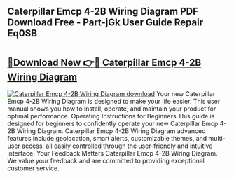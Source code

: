## Caterpillar Emcp 4-2B Wiring Diagram PDF Download Free - Part-jGk User Guide Repair Eq0SB

# <h2><a href="http://dfs97xb.blite.top/?on=Caterpillar+Emcp+4-2B+Wiring+Diagram">🔗Download New 👉🔴 Caterpillar Emcp 4-2B Wiring Diagram</a></h2>

[![Caterpillar Emcp 4-2B Wiring Diagram download](https://i.imgur.com/lujVjoI.png)](http://dfs97xb.blite.top/?on=Caterpillar+Emcp+4-2B+Wiring+Diagram)
Your new Caterpillar Emcp 4-2B Wiring Diagram is designed to make your life easier. This user manual shows you how to install, operate, and maintain your product for optimal performance. Operating Instructions for Beginners This guide is designed for beginners to confidently operate your new Caterpillar Emcp 4-2B Wiring Diagram. Caterpillar Emcp 4-2B Wiring Diagram advanced features include geolocation, smart alerts, customizable themes, and multi-user access, all easily controlled through the user-friendly and intuitive interface. Your Feedback Matters Caterpillar Emcp 4-2B Wiring Diagram. We value your feedback and are committed to providing exceptional customer service.

